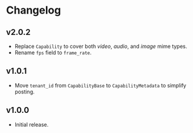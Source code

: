 # Changelog
## v2.0.2
- Replace `Capability` to cover both _video_, _audio_, and _image_ mime types.
- Rename `fps` field to `frame_rate`.

## v1.0.1
- Move `tenant_id` from `CapabilityBase` to `CapabilityMetadata` to simplify posting.

## v1.0.0
- Initial release.
